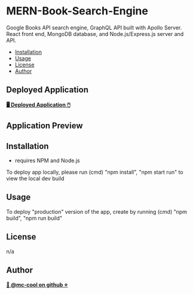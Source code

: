 # MERN-Book-Search-Engine
Google Books API search engine, GraphQL API built with Apollo Server. React front end, MongoDB database, and Node.js/Express.js server and API.

- [Installation](#installation)
- [Usage](#usage)
- [License](#license)
- [Author](#author)

## Deployed Application
**[🖥️ Deployed Application 🖱️](https://react-portfolio-mccool.herokuapp.com/)**


## Application Preview

## Installation
* requires NPM and Node.js

To deploy app locally, please run (cmd) "npm install", "npm start run" to view the local dev build

## Usage
To deploy "production" version of the app, create by running (cmd) "npm build", "npm run build"

## License
n/a

## Author
**[🐉 @mc-cool on github ⭐](https://github.com/m-ccool)**
